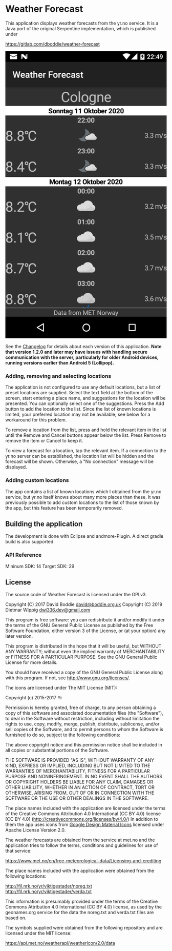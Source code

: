 # Weather Forecast

This application displays weather forecasts from the yr.no service.
It is a Java port of the original Serpentine implementation, which 
is published under

https://gitlab.com/dboddie/weather-forecast

![A screenshot of the application](docs/Screenshot_20201011-224922.png)

See the [Changelog](Changelog) for details about each version of this
application. **Note that version 1.2.0 and later may have issues with handling
secure communication with the server, particularly for older Android devices,
running versions earlier than Android 5 (Lollipop).**

### Adding, removing and selecting locations

The application is not configured to use any default locations, but a list of
preset locations are supplied. Select the text field at the bottom of the
screen, start entering a place name, and suggestions for the location will be
presented. You can optionally select one of the suggestions. Press the Add
button to add the location to the list. Since the list of known locations
is limited, your preferred location may not be available; see below for a
workaround for this problem.

To remove a location from the list, press and hold the relevant item in the
list until the Remove and Cancel buttons appear below the list. Press Remove to
remove the item or Cancel to keep it.

To view a forecast for a location, tap the relevant item. If a connection to
the yr.no server can be established, the location list will be hidden and the
forecast will be shown. Otherwise, a "No connection" message will be displayed.

### Adding custom locations

The app contains a list of known locations which I obtained from the yr.no
service, but yr.no itself knows about many more places than these. It was
previously possible to add custom locations to the list of those known by the
app, but this feature has been temporarily removed.

## Building the application

The development is done with Eclipse and andmore-Plugin. A direct gradle build is also supported.

### API Reference

Mininum SDK: 14
Target SDK: 29

## License

The source code of Weather Forecast is licensed under the GPLv3.

Copyright (C) 2017 David Boddie <david@boddie.org.uk>
Copyright (C) 2019 Dietmar Wippig <dwi336.dev@gmail.com>

This program is free software: you can redistribute it and/or modify
it under the terms of the GNU General Public License as published by
the Free Software Foundation, either version 3 of the License, or
(at your option) any later version.

This program is distributed in the hope that it will be useful,
but WITHOUT ANY WARRANTY; without even the implied warranty of
MERCHANTABILITY or FITNESS FOR A PARTICULAR PURPOSE.  See the
GNU General Public License for more details.

You should have received a copy of the GNU General Public License
along with this program.  If not, see <http://www.gnu.org/licenses/>.


The icons are licensed under The MIT License (MIT):

Copyright (c) 2015-2017 Yr

Permission is hereby granted, free of charge, to any person obtaining a copy
of this software and associated documentation files (the "Software"), to deal
in the Software without restriction, including without limitation the rights
to use, copy, modify, merge, publish, distribute, sublicense, and/or sell
copies of the Software, and to permit persons to whom the Software is
furnished to do so, subject to the following conditions:

The above copyright notice and this permission notice shall be included in all
copies or substantial portions of the Software.

THE SOFTWARE IS PROVIDED "AS IS", WITHOUT WARRANTY OF ANY KIND, EXPRESS OR
IMPLIED, INCLUDING BUT NOT LIMITED TO THE WARRANTIES OF MERCHANTABILITY,
FITNESS FOR A PARTICULAR PURPOSE AND NONINFRINGEMENT. IN NO EVENT SHALL THE
AUTHORS OR COPYRIGHT HOLDERS BE LIABLE FOR ANY CLAIM, DAMAGES OR OTHER
LIABILITY, WHETHER IN AN ACTION OF CONTRACT, TORT OR OTHERWISE, ARISING FROM,
OUT OF OR IN CONNECTION WITH THE SOFTWARE OR THE USE OR OTHER DEALINGS IN THE
SOFTWARE.


The place names included with the application are licensed under the terms of the Creative Commons
Attribution 4.0 International (CC BY 4.0) license [CC BY 4.0] (http://creativecommons.org/licenses/by/4.0/)
In addition to them the app uses icons from [Google Design Material Icons](https://design.google.com/icons/index.html) licensed under Apache License Version 2.0.


The weather forecasts are obtained from the service at met.no and the
application tries to follow the terms, conditions and guidelines for use of
that service:

https://www.met.no/en/free-meteorological-data/Licensing-and-crediting

The place names included with the application were obtained from the following
locations:

http://fil.nrk.no/yr/viktigestader/noreg.txt
http://fil.nrk.no/yr/viktigestader/verda.txt

This information is presumably provided under the terms of the Creative Commons
Attribution 4.0 International (CC BY 4.0) license, as used by the geonames.org
service for the data the noreg.txt and verda.txt files are based on.

The symbols supplied were obtained from the following repository and are
licensed under the MIT license:

https://api.met.no/weatherapi/weathericon/2.0/data

